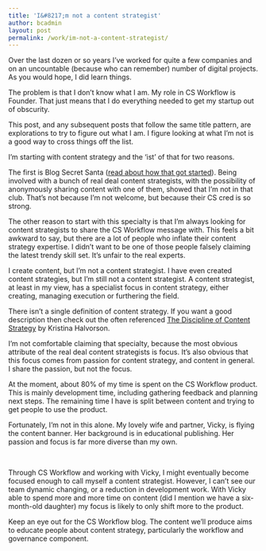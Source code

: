 ```yaml
---
title: 'I&#8217;m not a content strategist'
author: bcadmin
layout: post
permalink: /work/im-not-a-content-strategist/
---
```

Over the last dozen or so years I&#8217;ve worked for quite a few companies and on an uncountable (because who can remember) number of digital projects. As you would hope, I did learn things.

The problem is that I don&#8217;t know what I am. My role in CS Workflow is Founder. That just means that I do everything needed to get my startup out of obscurity.

This post, and any subsequent posts that follow the same title pattern, are explorations to try to figure out what I am. I figure looking at what I&#8217;m not is a good way to cross things off the list.

I&#8217;m starting with content strategy and the &#8216;ist&#8217; of that for two reasons.

The first is Blog Secret Santa (<a href="http://contentistheweb.com/magic-internet-santa/" target="_blank">read about how that got started</a>). Being involved with a bunch of real deal content strategists, with the possibility of anonymously sharing content with one of them, showed that I&#8217;m not in that club. That&#8217;s not because I&#8217;m not welcome, but because their CS cred is so strong.

The other reason to start with this specialty is that I&#8217;m always looking for content strategists to share the CS Workflow message with. This feels a bit awkward to say, but there are a lot of people who inflate their content strategy expertise. I didn&#8217;t want to be one of those people falsely claiming the latest trendy skill set. It&#8217;s unfair to the real experts.

I create content, but I&#8217;m not a content strategist. I have even created content strategies, but I&#8217;m still not a content strategist. A content strategist, at least in my view, has a specialist focus in content strategy, either creating, managing execution or furthering the field.

There isn&#8217;t a single definition of content strategy. If you want a good description then check out the often referenced <a href="http://alistapart.com/article/thedisciplineofcontentstrategy" target="_blank">The Discipline of Content Strategy</a> by Kristina Halvorson.

I&#8217;m not comfortable claiming that specialty, because the most obvious attribute of the real deal content strategists is focus. It&#8217;s also obvious that this focus comes from passion for content strategy, and content in general. I share the passion, but not the focus.

At the moment, about 80% of my time is spent on the CS Workflow product. This is mainly development time, including gathering feedback and planning next steps. The remaining time I have is split between content and trying to get people to use the product.

Fortunately, I&#8217;m not in this alone. My lovely wife and partner, Vicky, is flying the content banner. Her background is in educational publishing. Her passion and focus is far more diverse than my own.

&nbsp;

Through CS Workflow and working with Vicky, I might eventually become focused enough to call myself a content strategist. However, I can&#8217;t see our team dynamic changing, or a reduction in development work. With Vicky able to spend more and more time on content (did I mention we have a six-month-old daughter) my focus is likely to only shift more to the product.

Keep an eye out for the CS Workflow blog. The content we&#8217;ll produce aims to educate people about content strategy, particularly the workflow and governance component.